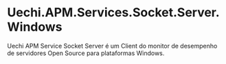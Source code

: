 # Uechi.APM.Services.Socket.Server.Windows
Uechi APM Service Socket Server é um Client do monitor de desempenho de servidores Open Source para plataformas Windows.

